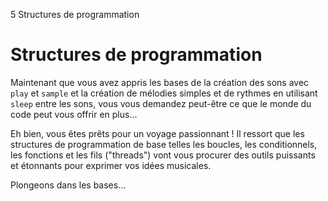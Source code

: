5 Structures de programmation

# Structures de programmation

Maintenant que vous avez appris les bases de la création des sons avec `play` et `sample` et la création de mélodies simples et de rythmes en utilisant `sleep` entre les sons, vous vous demandez peut-être ce que le monde du code peut vous offrir en plus...

Eh bien, vous êtes prêts pour un voyage passionnant ! Il ressort que les structures de programmation de base telles les boucles, les conditionnels, les fonctions et les fils ("threads") vont vous procurer des outils puissants et étonnants pour exprimer vos idées musicales.

Plongeons dans les bases...
